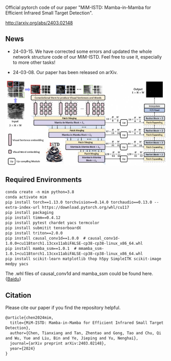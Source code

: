 Official pytorch code of our paper "MiM-ISTD: Mamba-in-Mamba for Efficient Infrared Small Target Detection". 

http://arxiv.org/abs/2403.02148

## News

* 24-03-15. We have corrected some errors and updated the whole network structure code of our MiM-ISTD. Feel free to use it, especially to more other tasks!

* 24-03-08. Our paper has been released on arXiv.

![image](https://github.com/txchen-USTC/MiM-ISTD/blob/main/overview.jpg)

## Required Environments

```
conda create -n mim python=3.8
conda activate mim
pip install torch==1.13.0 torchvision==0.14.0 torchaudio==0.13.0 --extra-index-url https://download.pytorch.org/whl/cu117
pip install packaging
pip install timm==0.4.12
pip install pytest chardet yacs termcolor
pip install submitit tensorboardX
pip install triton==2.0.0
pip install causal_conv1d==1.0.0  # causal_conv1d-1.0.0+cu118torch1.13cxx11abiFALSE-cp38-cp38-linux_x86_64.whl
pip install mamba_ssm==1.0.1  # mmamba_ssm-1.0.1+cu118torch1.13cxx11abiFALSE-cp38-cp38-linux_x86_64.whl
pip install scikit-learn matplotlib thop h5py SimpleITK scikit-image medpy yacs
```

The .whl files of causal_conv1d and mamba_ssm could be found here. {[Baidu](https://pan.baidu.com/s/1Uza8g1pkVcbXG1F-2tB0xQ?pwd=p3h9)}

## Citation

Please cite our paper if you find the repository helpful.

```
@article{chen2024mim,
  title={MiM-ISTD: Mamba-in-Mamba for Efficient Infrared Small Target Detection},
  author={Chen, Tianxiang and Tan, Zhentao and Gong, Tao and Chu, Qi and Wu, Yue and Liu, Bin and Ye, Jieping and Yu, Nenghai},
  journal={arXiv preprint arXiv:2403.02148},
  year={2024}
}
```
